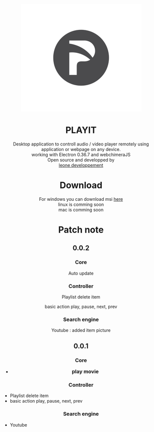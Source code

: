 
<p align="center"><img src="https://raw.githubusercontent.com/leon3s/playIT/master/app/public/img/icon.png"></img></p>


<h1 align="center"> PLAYIT </h1> 

<p align="center">Desktop application to controll audio / video player remotely using application or webpage on any device.

</br>
working with Electron 0.36.7 and webchimeraJS
</br>
Open source and developped by </br> <a href="http://leone-dev.com/"> leone developpement </a><p>

<h1 align="center"> Download </h1>

<p align="center"> For windows you can download msi <a href="http://leone-dev.com/playit"> here </a> </br>
 linux is comming soon </br>
 mac is comming soon </p>

<h1 align="center"> Patch note </h1>

<h2 align="center"> 0.0.2 <h3>

<h3 align="center"> Core </h4>

<p align="center"> Auto update </p>

<h3 align="center"> Controller </h4>

<p align="center"> Playlist delete item </p>
<p align="center"> basic action play, pause, next, prev </p>

<h3 align="center"> Search engine </h4>

<p align="center"> Youtube : added item picture <p>

<h2 align="center"> 0.0.1 </h2>

<h3 align="center"> Core

* play movie

<h3 align="center"> Controller </h3>

* Playlist delete item
* basic action play, pause, next, prev

<h3 align="center"> Search engine </h3>

* Youtube